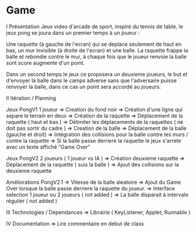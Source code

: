 # Game

I Présentation
Jeux video d'arcade de sport, inspiré du tennis de table, le jeux pong se joura dans un premier temps à un joueur :

Une raquette (à gauche de l'ecran) qui se deplace seulement de haut en bas, un mur invisible (à droite de l'ecran) et une balle. 
La raquette frappe la balle et rebondie contre le mur, à chaque fois que le joueur renvoie la balle sont score augmente d'un point.

Dans un second temps le jeux ce proposera un deuxieme joueurs, le but et d'envoyer la balle dans le camps adverse sans que l'adversaire
puisse renvoyer la balle, dans ce cas un point sera accordé au joueurs.

II Itération / Planning

Jeux PongV1 1 joueur
=> Creation du fond noir
=> Création d'une ligne qui separe le terrain en deux
=> Création de la raquette
=> Déplacement de la raquette ( haut et bas )
=> Délimiter les déplacements de la raquettes ( ne doit pas sortir du cadre )
=> Creation de la balle
=> Déplacement de la balle (gauche et droit)
=> Intégration des collisions pour la balle contre les murs / contre la raquette
=> Si la balle passe derriere la raquette le jeux s'arrete avec un texte affiché "Game Over"

Jeux PongV2 2 joueurs ( 1 joueur vs IA )
=> Création deuxieme raquette
=> Déplacement de la raquette ( suis la balle )
=> Ajout des collisions sur la deuxieme raquette

Améliorations PongV2.1
=> Vitesse de la balle aleatoire
=> Ajout du Game Over lorsque la balle passe derriere la raquette du joueur.
=> Interface selection 1 joueur ou 2 joueurs ( not added )
=> La balle disparait à intervale régulier ( not added )

III Technologies / Dépendances
	=> Librairie ( KeyListener, Applet, Runnable )

IV Documentation
  => Lire commentaire en debut de class
